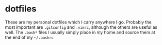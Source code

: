 # dotfiles

These are my personal dotfiles which I carry anywhere I go.
Probably the most important are `.gitconfig` and `.vimrc`, although the others are useful as well.
The `.bash*` files I usually simply place in my home and source them at the end of my `~/.bashrc`

